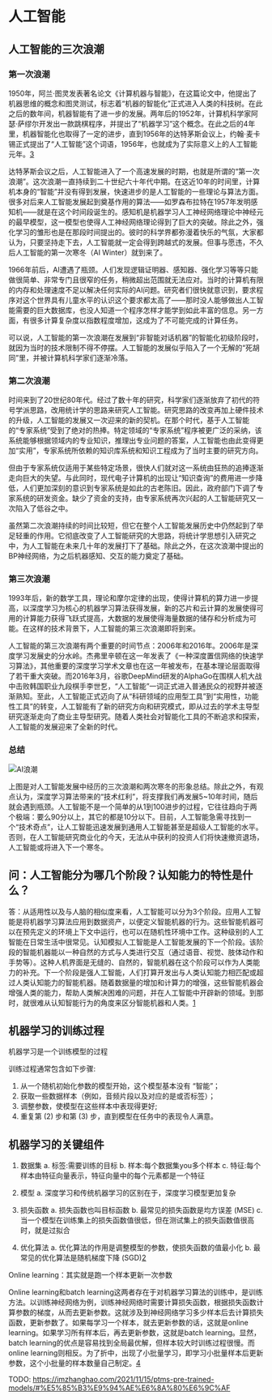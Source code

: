 

<!--
 * @version:
 * @Author:  StevenJokess（蔡舒起） https://github.com/StevenJokess
 * @Date: 2023-09-22 22:08:01
 * @LastEditors:  StevenJokess（蔡舒起） https://github.com/StevenJokess
 * @LastEditTime: 2023-10-07 01:52:23
 * @Description:
 * @Help me: make friends by a867907127@gmail.com and help me get some “foreign” things or service I need in life; 如有帮助，请资助，失业3年了。![支付宝收款码](https://github.com/StevenJokess/d2rl/blob/master/img/%E6%94%B6.jpg)
 * @TODO::
 * @Reference:
-->
# 人工智能

## 人工智能的三次浪潮

### 第一次浪潮

1950年，阿兰·图灵发表著名论文《计算机器与智能》，在这篇论文中，他提出了机器思维的概念和图灵测试，标志着“机器的智能化”正式进入人类的科技树。在此之后的数年间，机器智能有了进一步的发展。两年后的1952年，计算机科学家阿瑟·萨缪尔开发出一款跳棋程序，并提出了“机器学习”这个概念。在此之后的4年里，机器智能化也取得了一定的进步，直到1956年的达特茅斯会议上，约翰·麦卡锡正式提出了“人工智能”这个词语，1956年，也就成为了实际意义上的人工智能元年。[3]

达特茅斯会议之后，人工智能进入了一个高速发展的时期，也就是所谓的“第一次浪潮”。这次浪潮一直持续到二十世纪六十年代中期。在这近10年的时间里，计算机本身的“智能”并没有得到发展，快速进步的是人工智能的一些理论与算法方面。很多对后来人工智能发展起到奠基作用的算法——如罗森布拉特在1957年发明感知机——就是在这个时间段诞生的。感知机是机器学习人工神经网络理论中神经元的最早模型，这一模型也使得人工神经网络理论得到了巨大的突破。除此之外，强化学习的雏形也是在那段时间提出的。彼时的科学界都弥漫着快乐的气氛，大家都认为，只要坚持走下去，人工智能就一定会得到跨越式的发展。但事与愿违，不久后人工智能的第一次寒冬（AI Winter）就到来了。

1966年前后，AI遭遇了瓶颈。人们发现逻辑证明器、感知器、强化学习等等只能做很简单、非常专门且很窄的任务，稍微超出范围就无法应对。当时的计算机有限的内存和处理速度不足以解决任何实际的AI问题。研究者们很快就意识到，要求程序对这个世界具有儿童水平的认识这个要求都太高了——那时没人能够做出人工智能需要的巨大数据库，也没人知道一个程序怎样才能学到如此丰富的信息。另一方面，有很多计算复杂度以指数程度增加，这成为了不可能完成的计算任务。

可以说，人工智能的第一次浪潮在发展到“非智能对话机器”的智能化初级阶段时，就因为当时的技术限制不得不停摆。人工智能的发展似乎陷入了一个无解的“死胡同”里，并被计算机科学家们逐渐冷落。

### 第二次浪潮

时间来到了20世纪80年代。经过了数十年的研究，科学家们逐渐放弃了初代的符号学派思路，改用统计学的思路来研究人工智能。研究思路的改变再加上硬件技术的升级，人工智能的发展又一次迎来的新的契机。在那个时代，基于人工智能的“专家系统”受到了绝对的热捧。特定领域的“专家系统”程序被更广泛的采纳，该系统能够根据领域内的专业知识，推理出专业问题的答案，人工智能也由此变得更加“实用”，专家系统所依赖的知识库系统和知识工程成为了当时主要的研究方向。

但由于专家系统仅适用于某些特定场景，很快人们就对这一系统由狂热的追捧逐渐走向巨大的失望。与此同时，现代电子计算机的出现让“知识查询”的费用进一步降低，人们更加深刻的意识到专家系统是如此的古老陈旧。因此，政府部门下调了专家系统的研发资金。缺少了资金的支持，由专家系统再次兴起的人工智能研究又一次陷入了低谷之中。

虽然第二次浪潮持续的时间比较短，但它在整个人工智能发展历史中仍然起到了举足轻重的作用。它彻底改变了人工智能研究的大思路，将统计学思想引入研究之中，为人工智能在未来几十年的发展打下了基础。除此之外，在这次浪潮中提出的BP神经网络，为之后机器感知、交互的能力奠定了基础。

### 第三次浪潮

1993年后，新的数学工具，理论和摩尔定律的出现，使得计算机的算力进一步提高，以深度学习为核心的机器学习算法获得发展，新的芯片和云计算的发展使得可用的计算能力获得飞跃式提高，大数据的发展使得海量数据的储存和分析成为可能。在这样的技术背景下，人工智能的第三次浪潮即将到来。

人工智能的第三次浪潮有两个重要的时间节点：2006年和2016年。2006年是深度学习发展史的分水岭。杰弗里辛顿在这一年发表了《一种深度置信网络的快速学习算法》，其他重要的深度学习学术文章也在这一年被发布，在基本理论层面取得了若干重大突破。而2016年3月，谷歌DeepMind研发的AlphaGo在围棋人机大战中击败韩国职业九段棋手李世乭，“人工智能”一词正式进入普通民众的视野并被逐渐熟知。至此，人工智能正式迈向了从“科研领域的应用型工具”到“实用性，功能性工具”的转变，人工智能有了新的研究方向和研究模式，即从过去的学术主导型研究逐渐走向了商业主导型研究。随着人类社会对智能化工具的不断追求和探索，人工智能的发展迎来了全新的时代。

### 总结

![AI浪潮](../../img/AI_winter_hype.jpng)

上图是对人工智能发展中经历的三次浪潮和两次寒冬的形象总结。除此之外，有观点认为，深度学习算法带来的“技术红利”，将支撑我们再发展5~10年时间，随后就会遇到瓶颈。人工智能不是一个简单的从1到100进步的过程，它往往趋向于两个极端：要么90分以上，其它的都是10分以下。目前，人工智能急需寻找到一个“技术奇点”，让人工智能迅速发展到通用人工智能甚至是超级人工智能的水平。否则，在人工智能研究商业化的今天，无法从中获利的投资人们将快速撤资退场，人工智能或将进入下一个寒冬。

## 问：人工智能分为哪几个阶段？认知能力的特性是什么？

答：从适用性以及与人脑的相似度来看，人工智能可以分为3个阶段。应用人工智能是将机器学习算法应用到数据资产，以便定义智能机器的行为。这些智能机器可以在预先定义的环境上下文中运行，也可以在随机性环境中工作。这种级别的人工智能在日常生活中很常见。认知模拟人工智能是人工智能发展的下一个阶段。该阶段的智能机器能以一种自然的方式与人类进行交互（通过语音、视觉、肢体动作和手势等）。这种人机界面是无缝的、自然的，智能机器在这个阶段可以作为人类能力的补充。下一个阶段是强人工智能，人们打算开发出与人类认知能力相匹配或超过人类认知能力的智能机器。随着数据量的增加和计算力的增强，这些智能机器会增强人类的能力，帮助人类解决困难的问题，并在人工智能中开辟新的领域。到那时，就很难从认知智能行为的角度来区分智能机器和人类。[1]

## 机器学习的训练过程

机器学习是一个训练模型的过程

训练过程通常包含如下步骤:

1. 从一个随机初始化参数的模型开始，这个模型基本没有 “智能”；
2. 获取一些数据样本（例如，音频片段以及对应的是或否标签）；
3. 调整参数，使模型在这些样本中表现得更好;
4. 重复第 (2) 步和第 (3) 步，直到模型在任务中的表现令人满意。

## 机器学习的关键组件

1. 数据集
a. 标签:需要训练的目标
b. 样本:每个数据集you多个样本
c. 特征:每个样本由特征向量表示，特征向量中的每个元素都是一个特征

2. 模型
a. 深度学习和传统机器学习的区别在于，深度学习模型更加复杂

3. 损失函数
a. 损失函数也叫目标函数
b. 最常见的损失函数是均方误差 (MSE)
c. 当一个模型在训练集上的损失函数值很低，但在测试集上的损失函数值很高时，就是过拟合

4. 优化算法
a. 优化算法的作用是调整模型的参数，使损失函数的值最小化
b. 最常见的优化算法是随机梯度下降 (SGD)[2]

Online learning：其实就是跑一个样本更新一次参数

Online learning和batch learning这两者存在于对机器学习算法的训练中，是训练方法。以训练神经网络为例，训练神经网络时需要计算损失函数，根据损失函数计算参数的梯度，从而去更新参数。这就涉及到神经网络学习多少样本后去计算损失函数，更新参数了。如果每学习一个样本，就去更新参数的话，这就是online learning。如果学习所有样本后，再去更新参数，这就是batch learning。显然，batch learning的优点是容易找到全局最优解，但样本较大时训练过程很慢。而online learning则相反。为了折中，出现了小批量学习，即学习小批量样本后更新参数，这个小批量的样本数量自己制定。[4]


[1]: https://weread.qq.com/web/reader/5dc32d00723973a95dcfacckc45328f0274c45147dee704
[2]: https://zhuanlan.zhihu.com/p/641978936
[3]: https://datawhalechina.github.io/thorough-pytorch/%E7%AC%AC%E9%9B%B6%E7%AB%A0/0.1%20%E4%BA%BA%E5%B7%A5%E6%99%BA%E8%83%BD%E7%AE%80%E5%8F%B2.html
[4]: https://blog.csdn.net/qq_45832958/article/details/123188899
TODO: https://imzhanghao.com/2021/11/15/ptms-pre-trained-models/#%E5%85%B3%E9%94%AE%E6%8A%80%E6%9C%AF
